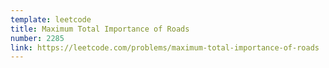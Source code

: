 ```yaml
---
template: leetcode
title: Maximum Total Importance of Roads
number: 2285
link: https://leetcode.com/problems/maximum-total-importance-of-roads
---
```

